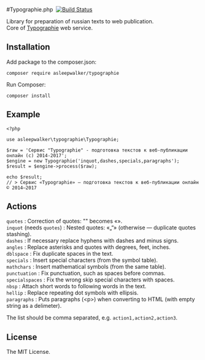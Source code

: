 #Typographie.php &nbsp;[![Build Status](https://travis-ci.org/asleepwalker/typographie.php.svg?branch=master)](https://travis-ci.org/asleepwalker/typographie.php)

Library for preparation of russian texts to web publication.<br>
Core of [Typographie](http://typographie.ru/) web service.

## Installation

Add package to the composer.json:

	composer require asleepwalker/typographie

Run Composer:

	composer install

## Example

```
<?php

use asleepwalker\typographie\Typographie;

$raw = 'Сервис "Typographie" - подготовка текстов к веб-публикации онлайн (с) 2014-2017';
$engine = new Typographie('inquot,dashes,specials,paragraphs');
$result = $engine->process($raw);

echo $result;
// > Сервис «Typographie» — подготовка текстов к веб-публикации онлайн © 2014–2017
```

## Actions

`quotes` : Correction of quotes: "" becomes «».<br>
`inquot` (needs `quotes`) : Nested quotes: «„“» (otherwise — duplicate quotes stashing).<br>
`dashes` : If necessary replace hyphens with dashes and minus signs.<br>
`angles` : Replace asterisks and quotes with degrees, feet, inches.<br>
`dblspace` : Fix duplicate spaces in the text.<br>
`specials` : Insert special characters (from the symbol table).<br>
`mathchars` : Insert mathematical symbols (from the same table).<br>
`punctuation` : Fix punctuation, such as spaces before commas.<br>
`specialspaces` : Fix the wrong skip special characters with spaces.<br>
`nbsp` : Attach short words to following words in the text.<br>
`hellip` : Replace repeating dot symbols with ellipsis.<br>
`paragraphs` : Puts paragraphs (&lt;p&gt;) when converting to HTML (with empty string as a delimeter).

The list should be comma separated, e.g. `action1,action2,action3`.

## License

The MIT License.
